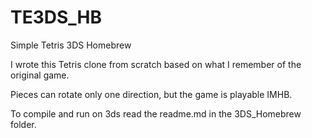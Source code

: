 TE3DS_HB
========

Simple Tetris 3DS Homebrew

I wrote this Tetris clone from scratch based on what I remember of the original game.

Pieces can rotate only one direction, but the game is playable IMHB.

To compile and run on 3ds read the readme.md in the 3DS_Homebrew folder.
